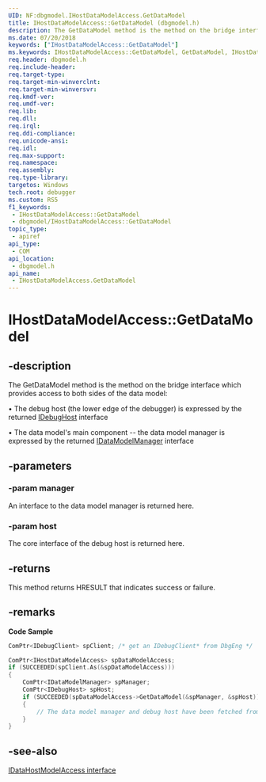 ```yaml
---
UID: NF:dbgmodel.IHostDataModelAccess.GetDataModel
title: IHostDataModelAccess::GetDataModel (dbgmodel.h)
description: The GetDataModel method is the method on the bridge interface which provides access to both sides of the data model.
ms.date: 07/20/2018
keywords: ["IHostDataModelAccess::GetDataModel"]
ms.keywords: IHostDataModelAccess::GetDataModel, GetDataModel, IHostDataModelAccess.GetDataModel, IHostDataModelAccess::GetDataModel, IHostDataModelAccess.GetDataModel
req.header: dbgmodel.h
req.include-header: 
req.target-type: 
req.target-min-winverclnt: 
req.target-min-winversvr: 
req.kmdf-ver: 
req.umdf-ver: 
req.lib: 
req.dll: 
req.irql: 
req.ddi-compliance: 
req.unicode-ansi: 
req.idl: 
req.max-support: 
req.namespace: 
req.assembly: 
req.type-library: 
targetos: Windows
tech.root: debugger
ms.custom: RS5
f1_keywords:
 - IHostDataModelAccess::GetDataModel
 - dbgmodel/IHostDataModelAccess::GetDataModel
topic_type:
 - apiref
api_type:
 - COM
api_location:
 - dbgmodel.h
api_name:
 - IHostDataModelAccess.GetDataModel
---
```


# IHostDataModelAccess::GetDataModel


## -description

The GetDataModel method is the method on the bridge interface which provides access to both sides of the data model:

• The debug host (the lower edge of the debugger) is expressed by the returned [IDebugHost](nn-dbgmodel-idebughost.md) interface

• The data model's main component -- the data model manager is expressed by the returned [IDataModelManager](nn-dbgmodel-idatamodelmanager.md) interface

## -parameters

### -param manager

An interface to the data model manager is returned here.

### -param host

The core interface of the debug host is returned here.

## -returns

This method returns HRESULT that indicates success or failure.

## -remarks

**Code Sample**

```cpp
ComPtr<IDebugClient> spClient; /* get an IDebugClient* from DbgEng */

ComPtr<IHostDataModelAccess> spDataModelAccess;
if (SUCCEEDED(spClient.As(&spDataModelAccess)))
{
    ComPtr<IDataModelManager> spManager;
    ComPtr<IDebugHost> spHost;
    if (SUCCEEDED(spDataModelAccess->GetDataModel(&spManager, &spHost)))
    {
        // The data model manager and debug host have been fetched from the engine interface.
    }
}
```

## -see-also

[IDataHostModelAccess interface](nn-dbgmodel-ihostdatamodelaccess.md)

